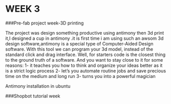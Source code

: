 # WEEK 3

###Pre-fab project week-3D printing

The project was design something productive using antimony then 3d print it,I designed a cup in antimony .it is first time i am using such an awsom 3d design software,antimony is a special type of Computer-Aided Design software.
With this tool we can program your 3d model, instead of the standard click and drag interface.
Well, for starters code is the closest thing to the ground truth of a software. And you want to stay close to it for some reasons:
1- it teaches you how to think and organize your ideas better as it is a strict logic process
2- let’s you automate routine jobs and save precious time on the medium and long run
3- turns you into a powerful magician

Antimony installation in ubuntu


###Shopbot tutorial week


